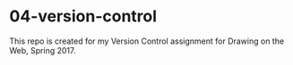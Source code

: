 # 04-version-control
This repo is created for my Version Control assignment for Drawing on the Web, Spring 2017.
